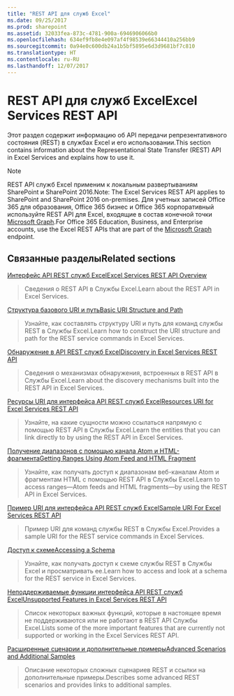 ```yaml
---
title: "REST API для служб Excel"
ms.date: 09/25/2017
ms.prod: sharepoint
ms.assetid: 32033fea-873c-4781-900a-6946906066b0
ms.openlocfilehash: 634ef9fb8e4e097af4f98539e66344410a256bb9
ms.sourcegitcommit: 0a94e0c600db24a1b5bf5895e6d3d9681bf7c810
ms.translationtype: HT
ms.contentlocale: ru-RU
ms.lasthandoff: 12/07/2017
---
```

# <a name="excel-services-rest-api"></a><span data-ttu-id="f748e-102">REST API для служб Excel</span><span class="sxs-lookup"><span data-stu-id="f748e-102">Excel Services REST API</span></span>

<span data-ttu-id="f748e-103">Этот раздел содержит информацию об API передачи репрезентативного состояния (REST) в службах Excel и его использовании.</span><span class="sxs-lookup"><span data-stu-id="f748e-103">This section contains information about the Representational State Transfer (REST) API in Excel Services and explains how to use it.</span></span>
  
> [!NOTE]
> <span data-ttu-id="f748e-104">REST API служб Excel применим к локальным развертываниям SharePoint и SharePoint 2016.</span><span class="sxs-lookup"><span data-stu-id="f748e-104">Note: The Excel Services REST API applies to SharePoint and SharePoint 2016 on-premises.</span></span> <span data-ttu-id="f748e-105">Для учетных записей Office 365 для образования, Office 365 бизнес и Office 365 корпоративный используйте REST API для Excel, входящие в состав конечной точки [Microsoft Graph](http://graph.microsoft.io/en-us/docs/api-reference/v1.0/resources/excel
).</span><span class="sxs-lookup"><span data-stu-id="f748e-105">For Office 365 Education, Business, and Enterprise accounts, use the Excel REST APIs that are part of the  [Microsoft Graph](http://graph.microsoft.io/en-us/docs/api-reference/v1.0/resources/excel
) endpoint.</span></span>
  
    
    


## <a name="related-sections"></a><span data-ttu-id="f748e-106">Связанные разделы</span><span class="sxs-lookup"><span data-stu-id="f748e-106">Related sections</span></span>


 [<span data-ttu-id="f748e-107">Интерфейс API REST служб Excel</span><span class="sxs-lookup"><span data-stu-id="f748e-107">Excel Services REST API Overview</span></span>](excel-services-rest-api-overview.md)
  
    
    
> <span data-ttu-id="f748e-108">Сведения о REST API в Службы Excel.</span><span class="sxs-lookup"><span data-stu-id="f748e-108">Learn about the REST API in Excel Services.</span></span>
    
  
 [<span data-ttu-id="f748e-109">Структура базового URI и путь</span><span class="sxs-lookup"><span data-stu-id="f748e-109">Basic URI Structure and Path</span></span>](basic-uri-structure-and-path.md)
  
    
    
> <span data-ttu-id="f748e-110">Узнайте, как составлять структуру URI и путь для команд службы REST в Службы Excel.</span><span class="sxs-lookup"><span data-stu-id="f748e-110">Learn how to construct the URI structure and path for the REST service commands in Excel Services.</span></span>
    
  
 [<span data-ttu-id="f748e-111">Обнаружение в API REST служб Excel</span><span class="sxs-lookup"><span data-stu-id="f748e-111">Discovery in Excel Services REST API</span></span>](discovery-in-excel-services-rest-api.md)
  
    
    
> <span data-ttu-id="f748e-112">Сведения о механизмах обнаружения, встроенных в REST API в Службы Excel.</span><span class="sxs-lookup"><span data-stu-id="f748e-112">Learn about the discovery mechanisms built into the REST API in Excel Services.</span></span>
    
  
 [<span data-ttu-id="f748e-113">Ресурсы URI для интерфейса API REST служб Excel</span><span class="sxs-lookup"><span data-stu-id="f748e-113">Resources URI for Excel Services REST API</span></span>](resources-uri-for-excel-services-rest-api.md)
  
    
    
> <span data-ttu-id="f748e-114">Узнайте, на какие сущности можно ссылаться напрямую с помощью REST API в Службы Excel.</span><span class="sxs-lookup"><span data-stu-id="f748e-114">Learn the entities that you can link directly to by using the REST API in Excel Services.</span></span>
    
  
 [<span data-ttu-id="f748e-115">Получение диапазонов с помощью канала Atom и HTML-фрагмента</span><span class="sxs-lookup"><span data-stu-id="f748e-115">Getting Ranges Using Atom Feed and HTML Fragment</span></span>](getting-ranges-using-atom-feed-and-html-fragment.md)
  
    
    
> <span data-ttu-id="f748e-116">Узнайте, как получать доступ к диапазонам  веб-каналам Atom и фрагментам HTML  с помощью REST API в Службы Excel.</span><span class="sxs-lookup"><span data-stu-id="f748e-116">Learn to access ranges—Atom feeds and HTML fragments—by using the REST API in Excel Services.</span></span>
    
  
 [<span data-ttu-id="f748e-117">Пример URI для интерфейса API REST служб Excel</span><span class="sxs-lookup"><span data-stu-id="f748e-117">Sample URI For Excel Services REST API</span></span>](sample-uri-for-excel-services-rest-api.md)
  
    
    
> <span data-ttu-id="f748e-118">Пример URI для команд службы REST в Службы Excel.</span><span class="sxs-lookup"><span data-stu-id="f748e-118">Provides a sample URI for the REST service commands in Excel Services.</span></span>
    
  
 [<span data-ttu-id="f748e-119">Доступ к схеме</span><span class="sxs-lookup"><span data-stu-id="f748e-119">Accessing a Schema</span></span>](accessing-a-schema.md)
  
    
    
> <span data-ttu-id="f748e-120">Узнайте, как получать доступ к схеме службы REST в Службы Excel и просматривать ее.</span><span class="sxs-lookup"><span data-stu-id="f748e-120">Learn how to access and look at a schema for the REST service in Excel Services.</span></span>
    
  
 [<span data-ttu-id="f748e-121">Неподдерживаемые функции интерфейса API REST служб Excel</span><span class="sxs-lookup"><span data-stu-id="f748e-121">Unsupported Features in Excel Services REST API</span></span>](unsupported-features-in-excel-services-rest-api.md)
  
    
    
> <span data-ttu-id="f748e-122">Список некоторых важных функций, которые в настоящее время не поддерживаются или не работают в REST API Службы Excel.</span><span class="sxs-lookup"><span data-stu-id="f748e-122">Lists some of the more important features that are currently not supported or working in the Excel Services REST API.</span></span>
    
  
 [<span data-ttu-id="f748e-123">Расширенные сценарии и дополнительные примеры</span><span class="sxs-lookup"><span data-stu-id="f748e-123">Advanced Scenarios and Additional Samples</span></span>](advanced-scenarios-and-additional-samples.md)
  
    
    
> <span data-ttu-id="f748e-124">Описание некоторых сложных сценариев REST и ссылки на дополнительные примеры.</span><span class="sxs-lookup"><span data-stu-id="f748e-124">Describes some advanced REST scenarios and provides links to additional samples.</span></span>
    
  

